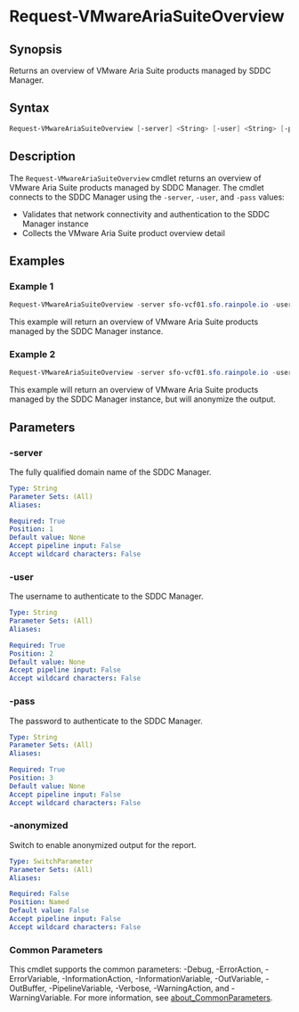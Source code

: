# Request-VMwareAriaSuiteOverview

## Synopsis

Returns an overview of VMware Aria Suite products managed by SDDC Manager.

## Syntax

```powershell
Request-VMwareAriaSuiteOverview [-server] <String> [-user] <String> [-pass] <String> [-anonymized] [<CommonParameters>]
```

## Description

The `Request-VMwareAriaSuiteOverview` cmdlet returns an overview of VMware Aria Suite products managed by SDDC Manager.
The cmdlet connects to the SDDC Manager using the `-server`, `-user`, and `-pass` values:

- Validates that network connectivity and authentication to the SDDC Manager instance
- Collects the VMware Aria Suite product overview detail

## Examples

### Example 1

```powershell
Request-VMwareAriaSuiteOverview -server sfo-vcf01.sfo.rainpole.io -user admin@local -pass VMw@re1!VMw@re1!
```

This example will return an overview of VMware Aria Suite products managed by the SDDC Manager instance.

### Example 2

```powershell
Request-VMwareAriaSuiteOverview -server sfo-vcf01.sfo.rainpole.io -user admin@local -pass VMw@re1!VMw@re1! -anonymized
```

This example will return an overview of VMware Aria Suite products managed by the SDDC Manager instance, but
will anonymize the output.

## Parameters

### -server

The fully qualified domain name of the SDDC Manager.

```yaml
Type: String
Parameter Sets: (All)
Aliases:

Required: True
Position: 1
Default value: None
Accept pipeline input: False
Accept wildcard characters: False
```

### -user

The username to authenticate to the SDDC Manager.

```yaml
Type: String
Parameter Sets: (All)
Aliases:

Required: True
Position: 2
Default value: None
Accept pipeline input: False
Accept wildcard characters: False
```

### -pass

The password to authenticate to the SDDC Manager.

```yaml
Type: String
Parameter Sets: (All)
Aliases:

Required: True
Position: 3
Default value: None
Accept pipeline input: False
Accept wildcard characters: False
```

### -anonymized

Switch to enable anonymized output for the report.

```yaml
Type: SwitchParameter
Parameter Sets: (All)
Aliases:

Required: False
Position: Named
Default value: False
Accept pipeline input: False
Accept wildcard characters: False
```

### Common Parameters

This cmdlet supports the common parameters: -Debug, -ErrorAction, -ErrorVariable, -InformationAction, -InformationVariable, -OutVariable, -OutBuffer, -PipelineVariable, -Verbose, -WarningAction, and -WarningVariable. For more information, see [about_CommonParameters](http://go.microsoft.com/fwlink/?LinkID=113216).
